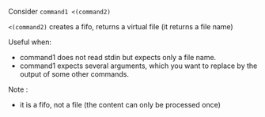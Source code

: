 Consider `command1 <(command2)`

`<(command2)` creates a fifo, returns a virtual file (it returns a file name)

Useful when:

 - command1 does not read stdin but expects only a file name.
 - command1 expects several arguments, which you want to replace by the output of some other commands.

Note :

 - it is a fifo, not a file (the content can only be processed once)


